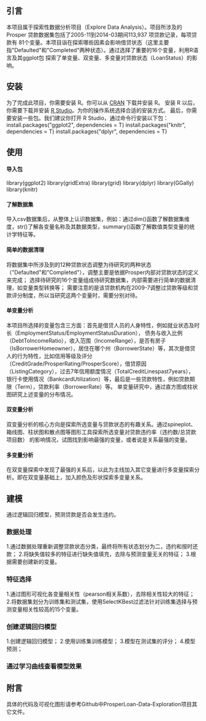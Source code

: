 ## 引言
本项目属于探索性数据分析项目（Explore Data Analysis）。项目所涉及的Prosper 贷款数据集包括了2005-11到2014-03期间113,937 项贷款记录，每项贷款有
81个变量。本项目诣在探索哪些因素会影响借贷状态（这里主要指"Defaulted"和"Completed"两种状态）。通过选择了重要的16个变量，利用R语言及其ggplot包
探索了单变量、双变量、多变量对贷款状态（LoanStatus）的影响。

## 安装
为了完成此项目，你需要安装 R。你可以从 [CRAN](https://cran.r-project.org/) 下载并安装 R。
安装 R 以后，你需要下载并安装 [R Studio](https://www.rstudio.com/products/rstudio/download/)。为你的操作系统选择合适的安装方式。
最后，你需要安装一些包。我们建议你打开 R Studio，通过命令行安装以下包：
install.packages("ggplot2", dependencies = T) 
install.packages("knitr", dependencies = T)
install.packages("dplyr", dependencies = T)

## 使用

#### 导入包
library(ggplot2)
library(gridExtra)
library(grid)
library(dplyr)
library(GGally)
library(knitr)

#### 了解数据集
导入csv数据集后，从整体上认识数据集，例如：通过dim()函数了解数据集维度，str()了解各变量名称及其数据类型，summary()函数了解数值类型变量的统计学特征等。

#### 简单的数据清理
将数据集中所涉及到的12种贷款状态调整为待研究的两种状态（"Defaulted"和"Completed"），调整主要是依据Prosper内部对贷款状态的定义来完成；
选择待研究的16个变量组成待研究数据集，内部需要进行简单的数据清理，如变量类型转换等；
需要注意的是该贷款机构在2009-7调整过贷款等级和贷款评分制度，所以当研究这两个变量时，需要分别对待。

#### 单变量分析
本项目所选择的变量包含三方面：首先是借贷人员的人身特性，例如就业状态及时长（EmploymentStatus/EmploymentStatusDuration），
债务与收入比例（DebtToIncomeRatio），收入范围（IncomeRange），是否有房子（IsBorrowerHomeowner），居住在哪个州（BorrowerState）等，其次是借贷
人的行为特性，比如信用等级及评分（CreditGrade/ProsperRating/ProsperScore），借贷原因（ListingCategory），过去7年信用额度情况（TotalCreditLinespast7years），
银行卡使用情况（BankcardUtilization）等，最后是一些贷款特性，例如贷款期限（Term），贷款利率（BorrowerRate）等。
单变量研究中，通过直方图或柱状图研究上述变量的分布情况。

#### 双变量分析
双变量分析的核心方向是探索所选变量与贷款状态的有趣关系。通过spineplot、箱线图、柱状图和散点图等图形工具探索所选变量对贷款违约率（违约数/总贷款项目数）
的影响情况，试图找到影响最强的变量，或者说是关系最强的变量。

#### 多变量分析
在双变量探索中发现了最强的关系后，以此为主线加入其它变量进行多变量探索分析。即在双变量基础上，加入颜色及形状探索多变量关系。

## 建模
通过逻辑回归模型，预测贷款是否会发生违约。

### 数据处理
1.通过数据处理重新调整贷款状态分类，最终将所有状态划分为二，违约和按时还款；
2.将缺失值较多的特征进行缺失值填充，去除与预测变量无关的特征；
3.根据需要创建新的变量。

### 特征选择
1.通过图形可视化各变量相关性（pearson相关系数），去除相关性较大的特征；
2.将数据集划分为训练集和测试集，使用SelectKBest过滤法针对训练集选择与预测变量相关性较高的15个变量。

### 创建逻辑回归模型
1.创建逻辑回归模型；
2.使用训练集训练模型；
3.模型在测试集的评分；
4.模型预测；

### 通过学习曲线查看模型效果

## 附言
具体的代码及可视化图形请参考Github中ProsperLoan-Data-Exploration项目其它文件。
